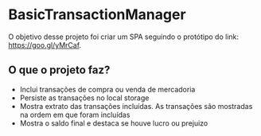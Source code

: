 # BasicTransactionManager

O objetivo desse projeto foi criar um SPA seguindo o protótipo do link: https://goo.gl/yMrCaf.

## O que o projeto faz?
- Inclui transações de compra ou venda de mercadoria
- Persiste as transações no local storage
- Mostra extrato das transações incluídas. As transações são mostradas na ordem em que foram incluídas
- Mostra o saldo final e destaca se houve lucro ou prejuizo

